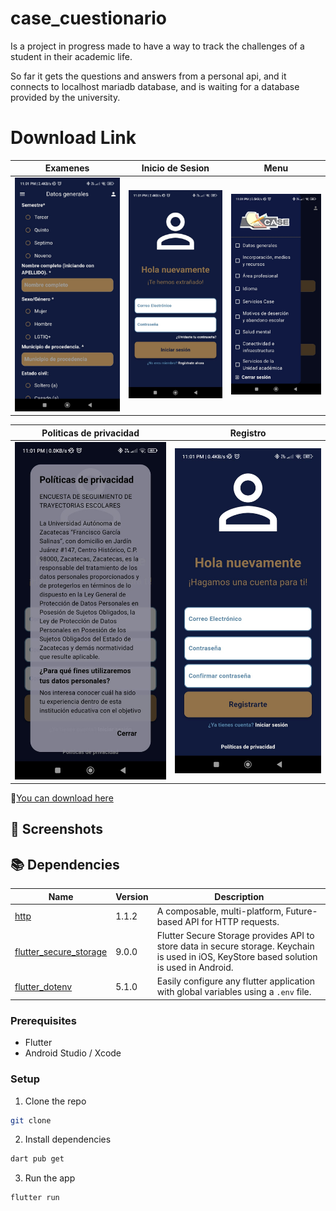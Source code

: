 # case_cuestionario

Is a project in progress made to have a way to track the challenges of a student in their academic life.

So far it gets the questions and answers from a personal api, and it connects to localhost mariadb database, and is waiting for a database provided by the university.

# Download Link

[examen]: screenshots/examen.jpg 'Examenes'
[login]: screenshots/login.jpg 'Login'
[menu]: screenshots/menu.jpg 'Menu'
[politicas]: screenshots/politicas.jpg 'Politicas'
[registro]: screenshots/registro.jpg 'Registro'


<!-- Table -->
|  Examenes  |  Inicio de Sesion  |  Menu  |
| :----------: |  :----------:  |   :----------:  |
| ![Examenes][examen]| ![Login][login]| ![Menu][menu]|

|  Politicas de privacidad  |  Registro  |
| :----------: |  :----------:  |   
| ![Politicas][politicas]| ![Registro][registro]|


🔗[You can download here](https://alexlife2002003.github.io/CASE-html/)

## 📸 Screenshots

## 📚 Dependencies

| Name                                                                                  | Version       | Description                                                                                                                                |
| ------------------------------------------------------------------------------------- | ------------- | ------------------------------------------------------------------------------------------------------------------------------------------ |
| [http](https://pub.dev/packages/http)                                                 | 1.1.2         | A composable, multi-platform, Future-based API for HTTP requests. |
| [flutter_secure_storage](https://pub.dev/packages/flutter_secure_storage)  | 9.0.0     |Flutter Secure Storage provides API to store data in secure storage. Keychain is used in iOS, KeyStore based solution is used in Android.|
|[flutter_dotenv](https://pub.dev/packages?q=flutter_dotenv)| 5.1.0    |Easily configure any flutter application with global variables using a `.env` file.|
### Prerequisites

-   Flutter
-   Android Studio / Xcode

### Setup

1. Clone the repo

```sh
git clone
```

2. Install dependencies

```sh
dart pub get
```

3. Run the app

```sh
flutter run
```

